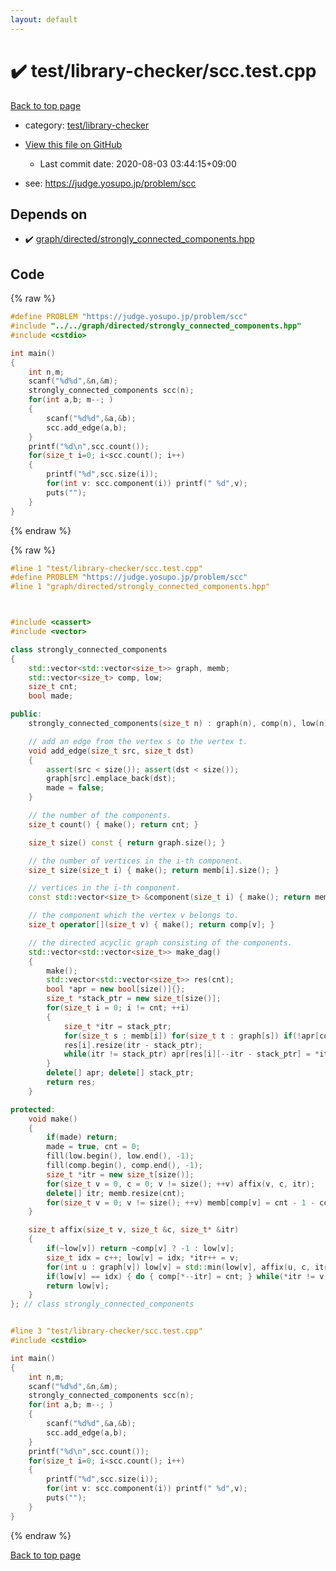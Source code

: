 ```yaml
---
layout: default
---
```


<!-- mathjax config similar to math.stackexchange -->
<script type="text/javascript" async
  src="https://cdnjs.cloudflare.com/ajax/libs/mathjax/2.7.5/MathJax.js?config=TeX-MML-AM_CHTML">
</script>
<script type="text/x-mathjax-config">
  MathJax.Hub.Config({
    TeX: { equationNumbers: { autoNumber: "AMS" }},
    tex2jax: {
      inlineMath: [ ['$','$'] ],
      processEscapes: true
    },
    "HTML-CSS": { matchFontHeight: false },
    displayAlign: "left",
    displayIndent: "2em"
  });
</script>

<script type="text/javascript" src="https://cdnjs.cloudflare.com/ajax/libs/jquery/3.4.1/jquery.min.js"></script>
<script src="https://cdn.jsdelivr.net/npm/jquery-balloon-js@1.1.2/jquery.balloon.min.js" integrity="sha256-ZEYs9VrgAeNuPvs15E39OsyOJaIkXEEt10fzxJ20+2I=" crossorigin="anonymous"></script>
<script type="text/javascript" src="../../../assets/js/copy-button.js"></script>
<link rel="stylesheet" href="../../../assets/css/copy-button.css" />


# :heavy_check_mark: test/library-checker/scc.test.cpp

<a href="../../../index.html">Back to top page</a>

* category: <a href="../../../index.html#8a40f8ed03f4cdb6c2fe0a2d4731a143">test/library-checker</a>
* <a href="{{ site.github.repository_url }}/blob/master/test/library-checker/scc.test.cpp">View this file on GitHub</a>
    - Last commit date: 2020-08-03 03:44:15+09:00


* see: <a href="https://judge.yosupo.jp/problem/scc">https://judge.yosupo.jp/problem/scc</a>


## Depends on

* :heavy_check_mark: <a href="../../../library/graph/directed/strongly_connected_components.hpp.html">graph/directed/strongly_connected_components.hpp</a>


## Code

<a id="unbundled"></a>
{% raw %}
```cpp
#define PROBLEM "https://judge.yosupo.jp/problem/scc"
#include "../../graph/directed/strongly_connected_components.hpp"
#include <cstdio>

int main()
{
    int n,m;
    scanf("%d%d",&n,&m);
    strongly_connected_components scc(n);
    for(int a,b; m--; )
    {
        scanf("%d%d",&a,&b);
        scc.add_edge(a,b);
    }
    printf("%d\n",scc.count());
    for(size_t i=0; i<scc.count(); i++)
    {
        printf("%d",scc.size(i));
        for(int v: scc.component(i)) printf(" %d",v);
        puts("");
    }
}
```
{% endraw %}

<a id="bundled"></a>
{% raw %}
```cpp
#line 1 "test/library-checker/scc.test.cpp"
#define PROBLEM "https://judge.yosupo.jp/problem/scc"
#line 1 "graph/directed/strongly_connected_components.hpp"



#include <cassert>
#include <vector>

class strongly_connected_components
{
    std::vector<std::vector<size_t>> graph, memb;
    std::vector<size_t> comp, low;
    size_t cnt;
    bool made;

public:
    strongly_connected_components(size_t n) : graph(n), comp(n), low(n), made() {}

    // add an edge from the vertex s to the vertex t.
    void add_edge(size_t src, size_t dst)
    {
        assert(src < size()); assert(dst < size());
        graph[src].emplace_back(dst);
        made = false;
    }

    // the number of the components.
    size_t count() { make(); return cnt; }

    size_t size() const { return graph.size(); }

    // the number of vertices in the i-th component.
    size_t size(size_t i) { make(); return memb[i].size(); }

    // vertices in the i-th component.
    const std::vector<size_t> &component(size_t i) { make(); return memb[i]; }

    // the component which the vertex v belongs to.
    size_t operator[](size_t v) { make(); return comp[v]; }

    // the directed acyclic graph consisting of the components.
    std::vector<std::vector<size_t>> make_dag()
    {
        make();
        std::vector<std::vector<size_t>> res(cnt);
        bool *apr = new bool[size()]{};
        size_t *stack_ptr = new size_t[size()];
        for(size_t i = 0; i != cnt; ++i)
        {
            size_t *itr = stack_ptr;
            for(size_t s : memb[i]) for(size_t t : graph[s]) if(!apr[comp[t]]) apr[comp[t]] = true, *itr++ = comp[t];
            res[i].resize(itr - stack_ptr);
            while(itr != stack_ptr) apr[res[i][--itr - stack_ptr] = *itr] = false;
        }
        delete[] apr; delete[] stack_ptr;
        return res;
    }

protected:
    void make()
    {
        if(made) return;
        made = true, cnt = 0;
        fill(low.begin(), low.end(), -1);
        fill(comp.begin(), comp.end(), -1);
        size_t *itr = new size_t[size()];
        for(size_t v = 0, c = 0; v != size(); ++v) affix(v, c, itr);
        delete[] itr; memb.resize(cnt);
        for(size_t v = 0; v != size(); ++v) memb[comp[v] = cnt - 1 - comp[v]].emplace_back(v);
    }

    size_t affix(size_t v, size_t &c, size_t* &itr)
    {
        if(~low[v]) return ~comp[v] ? -1 : low[v];
        size_t idx = c++; low[v] = idx; *itr++ = v;
        for(int u : graph[v]) low[v] = std::min(low[v], affix(u, c, itr));
        if(low[v] == idx) { do { comp[*--itr] = cnt; } while(*itr != v); ++cnt; }
        return low[v];
    }
}; // class strongly_connected_components


#line 3 "test/library-checker/scc.test.cpp"
#include <cstdio>

int main()
{
    int n,m;
    scanf("%d%d",&n,&m);
    strongly_connected_components scc(n);
    for(int a,b; m--; )
    {
        scanf("%d%d",&a,&b);
        scc.add_edge(a,b);
    }
    printf("%d\n",scc.count());
    for(size_t i=0; i<scc.count(); i++)
    {
        printf("%d",scc.size(i));
        for(int v: scc.component(i)) printf(" %d",v);
        puts("");
    }
}

```
{% endraw %}

<a href="../../../index.html">Back to top page</a>

